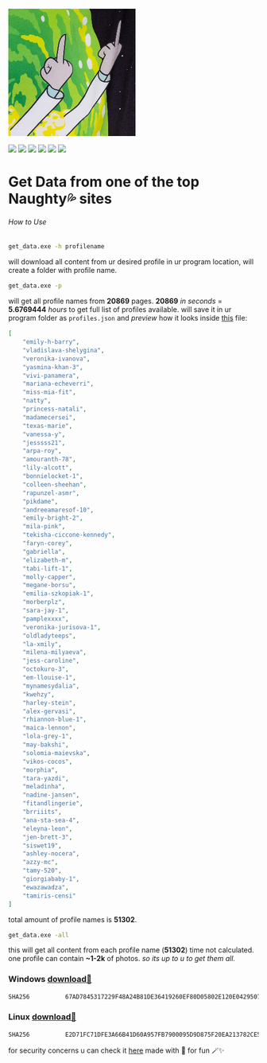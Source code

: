 ![](https://github.com/leeeakyleaks/leakmachine/blob/main/256x256.png)

![](https://img.shields.io/badge/fuk-u-green) ![](https://img.shields.io/badge/ass-u-brightgreen) ![](https://img.shields.io/badge/on-ur%20face-orange) ![](https://img.shields.io/badge/leaky-vaginas-blue) ![](https://img.shields.io/badge/onlyfans-patreon-red) ![](https://img.shields.io/badge/instagram-twitter-yellowgreen)
# Get Data from one of the top Naughty💦 sites
###### How to Use

```bash
get_data.exe -h profilename
```
will download all content from ur desired profile in ur program location, will create a folder with profile name.

```bash
get_data.exe -p
```
will get all profile names from **20869** pages.
**20869** *in seconds* = **5.6769444** *hours* to get full list of profiles available.
will save it in ur program folder as `profiles.json` and *preview* how it looks inside [this](https://raw.githubusercontent.com/leeeakyleaks/leakmachine/main/profiles.json "this") file:
```json
[
    "emily-h-barry",
    "vladislava-shelygina",
    "veronika-ivanova",
    "yasmina-khan-3",
    "vivi-panamera",
    "mariana-echeverri",
    "miss-mia-fit",
    "natty",
    "princess-natali",
    "madamecersei",
    "texas-marie",
    "vanessa-y",
    "jesssss21",
    "arpa-roy",
    "amouranth-78",
    "lily-alcott",
    "bonnielocket-1",
    "colleen-sheehan",
    "rapunzel-asmr",
    "pikdame",
    "andreeamaresof-10",
    "emily-bright-2",
    "mila-pink",
    "tekisha-ciccone-kennedy",
    "faryn-corey",
    "gabriella",
    "elizabeth-m",
    "tabi-lift-1",
    "molly-capper",
    "megane-borsu",
    "emilia-szkopiak-1",
    "morberplz",
    "sara-jay-1",
    "pamplexxxx",
    "veronika-jurisova-1",
    "oldladyteeps",
    "la-xmily",
    "milena-milyaeva",
    "jess-caroline",
    "octokuro-3",
    "em-llouise-1",
    "mynamesydalia",
    "kwehzy",
    "harley-stein",
    "alex-gervasi",
    "rhiannon-blue-1",
    "maica-lennon",
    "lola-grey-1",
    "may-bakshi",
    "solomia-maievska",
    "vikos-cocos",
    "morphia",
    "tara-yazdi",
    "meladinha",
    "nadine-jansen",
    "fitandlingerie",
    "brriiits",
    "ana-sta-sea-4",
    "eleyna-leon",
    "jen-brett-3",
    "siswet19",
    "ashley-nocera",
    "azzy-mc",
    "tamy-520",
    "giorgiababy-1",
    "ewazawadza",
    "tamiris-censi"
]
```
total amount of profile names is **51302**.

```bash
get_data.exe -all
```
this will get all content from each profile name (**51302**)
time not calculated. one profile can contain **~1-2k** of photos.
*so its up to u to get them all.*


### Windows [download👾](https://github.com/leeeakyleaks/leakmachine/files/10339484/get_data.win.zip "Heading link")
```bash
SHA256          67AD7845317229F48A24B81DE36419260EF80D05802E120E0429507D899CB5FB
```

### Linux [download👻](https://github.com/leeeakyleaks/leakmachine/releases/download/linux/get_data.linux.7z "Heading link")
```bash
SHA256          E2D71FC71DFE3A66B41D60A957FB7900095D9D875F20EA213782CE5269DE71E4
```
for security concerns u can check it [here](https://www.virustotal.com/gui/home/upload "here")
made with 🖤 for fun 🪄✨